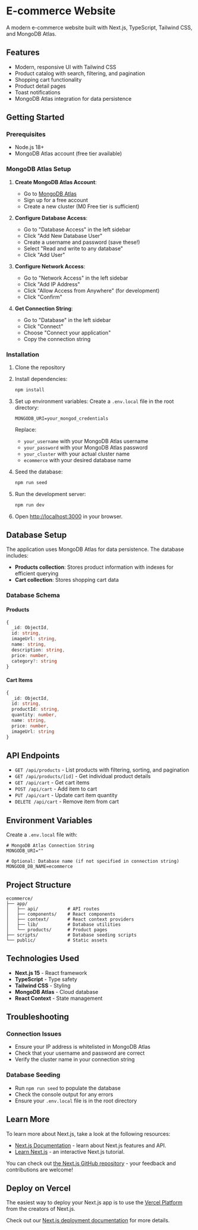 # E-commerce Website

A modern e-commerce website built with Next.js, TypeScript, Tailwind CSS, and MongoDB Atlas.

## Features

- Modern, responsive UI with Tailwind CSS
- Product catalog with search, filtering, and pagination
- Shopping cart functionality
- Product detail pages
- Toast notifications
- MongoDB Atlas integration for data persistence

## Getting Started

### Prerequisites

- Node.js 18+ 
- MongoDB Atlas account (free tier available)

### MongoDB Atlas Setup

1. **Create MongoDB Atlas Account**:
   - Go to [MongoDB Atlas](https://www.mongodb.com/atlas)
   - Sign up for a free account
   - Create a new cluster (M0 Free tier is sufficient)

2. **Configure Database Access**:
   - Go to "Database Access" in the left sidebar
   - Click "Add New Database User"
   - Create a username and password (save these!)
   - Select "Read and write to any database"
   - Click "Add User"

3. **Configure Network Access**:
   - Go to "Network Access" in the left sidebar
   - Click "Add IP Address"
   - Click "Allow Access from Anywhere" (for development)
   - Click "Confirm"

4. **Get Connection String**:
   - Go to "Database" in the left sidebar
   - Click "Connect"
   - Choose "Connect your application"
   - Copy the connection string

### Installation

1. Clone the repository
2. Install dependencies:
   ```bash
   npm install
   ```

3. Set up environment variables:
   Create a `.env.local` file in the root directory:
   ```env
   MONGODB_URI=your_mongod_credentials
   ```
   
   Replace:
   - `your_username` with your MongoDB Atlas username
   - `your_password` with your MongoDB Atlas password
   - `your_cluster` with your actual cluster name
   - `ecommerce` with your desired database name

4. Seed the database:
   ```bash
   npm run seed
   ```

5. Run the development server:
   ```bash
   npm run dev
   ```

6. Open [http://localhost:3000](http://localhost:3000) in your browser.

## Database Setup

The application uses MongoDB Atlas for data persistence. The database includes:

- **Products collection**: Stores product information with indexes for efficient querying
- **Cart collection**: Stores shopping cart data

### Database Schema

#### Products
```typescript
{
  _id: ObjectId,
  id: string,
  imageUrl: string,
  name: string,
  description: string,
  price: number,
  category?: string
}
```

#### Cart Items
```typescript
{
  _id: ObjectId,
  id: string,
  productId: string,
  quantity: number,
  name: string,
  price: number,
  imageUrl: string
}
```

## API Endpoints

- `GET /api/products` - List products with filtering, sorting, and pagination
- `GET /api/products/[id]` - Get individual product details
- `GET /api/cart` - Get cart items
- `POST /api/cart` - Add item to cart
- `PUT /api/cart` - Update cart item quantity
- `DELETE /api/cart` - Remove item from cart

## Environment Variables

Create a `.env.local` file with:

```env
# MongoDB Atlas Connection String
MONGODB_URI=""

# Optional: Database name (if not specified in connection string)
MONGODB_DB_NAME=ecommerce
```

## Project Structure

```
ecommerce/
├── app/
│   ├── api/           # API routes
│   ├── components/    # React components
│   ├── context/       # React context providers
│   ├── lib/           # Database utilities
│   └── products/      # Product pages
├── scripts/           # Database seeding scripts
└── public/            # Static assets
```

## Technologies Used

- **Next.js 15** - React framework
- **TypeScript** - Type safety
- **Tailwind CSS** - Styling
- **MongoDB Atlas** - Cloud database
- **React Context** - State management

## Troubleshooting

### Connection Issues
- Ensure your IP address is whitelisted in MongoDB Atlas
- Check that your username and password are correct
- Verify the cluster name in your connection string

### Database Seeding
- Run `npm run seed` to populate the database
- Check the console output for any errors
- Ensure your `.env.local` file is in the root directory

## Learn More

To learn more about Next.js, take a look at the following resources:

- [Next.js Documentation](https://nextjs.org/docs) - learn about Next.js features and API.
- [Learn Next.js](https://nextjs.org/learn) - an interactive Next.js tutorial.

You can check out [the Next.js GitHub repository](https://github.com/vercel/next.js) - your feedback and contributions are welcome!

## Deploy on Vercel

The easiest way to deploy your Next.js app is to use the [Vercel Platform](https://vercel.com/new?utm_medium=default-template&filter=next.js&utm_source=create-next-app&utm_campaign=create-next-app-readme) from the creators of Next.js.

Check out our [Next.js deployment documentation](https://nextjs.org/docs/app/building-your-application/deploying) for more details.
